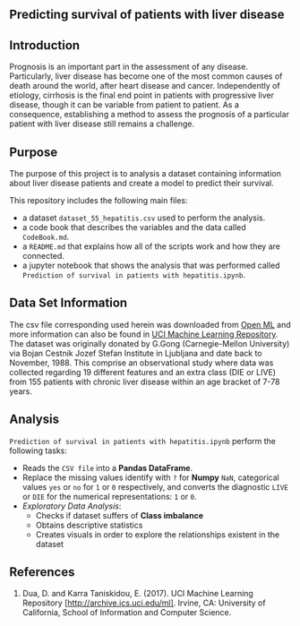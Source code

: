 ## Predicting survival of patients with liver disease
## Introduction
Prognosis is an important part in the assessment of any disease. Particularly, liver disease has become one of the most common 
causes of death around the world, after heart disease and cancer. Independently of etiology, cirrhosis is the final end point 
in patients with progressive liver disease, though it can be variable from patient to patient. As a consequence, establishing 
a method to assess the prognosis of a particular patient with liver disease still remains a challenge. 

## Purpose
The purpose of this project is to analysis a dataset containing information about liver disease patients and create a model to 
predict their survival. 

This repository includes the following main files:

* a dataset `dataset_55_hepatitis.csv` used to perform the analysis.
* a code book that describes the variables and the data called `CodeBook.md`. 
* a `README.md` that explains how all of the scripts work and how they are connected.
* a jupyter notebook that shows the analysis that was performed called `Prediction of survival in patients with hepatitis.ipynb`. 

## Data Set Information
The csv file corresponding used herein was downloaded from [Open ML](https://www.openml.org/d/55) and more information can also be found in [UCI Machine Learning Repository](https://archive.ics.uci.edu/ml/datasets/hepatitis). The dataset was originally donated by G.Gong (Carnegie-Mellon University) via Bojan Cestnik Jozef Stefan Institute in Ljubljana and date back to November, 1988.  This comprise an observational study where data was collected regarding 19 different features and an extra class (DIE or LIVE) from 155 patients with chronic liver disease within an age bracket of 7-78 years. 

## Analysis

`Prediction of survival in patients with hepatitis.ipynb` perform the following tasks:

* Reads the `CSV file` into a **Pandas DataFrame**.
* Replace the missing values identify with `?` for **Numpy** `NaN`, categorical values `yes` or `no` for `1` or `0` respectively, and converts the diagnostic `LIVE` or `DIE` for the numerical representations: `1` or `0`.
* *Exploratory Data Analysis*:
    - Checks if dataset suffers of **Class imbalance**
    - Obtains descriptive statistics
    - Creates visuals in order to explore the relationships existent in the dataset
   

## References
1. Dua, D. and Karra Taniskidou, E. (2017). UCI Machine Learning Repository [http://archive.ics.uci.edu/ml]. Irvine, CA: University of California, School of Information and Computer Science.
